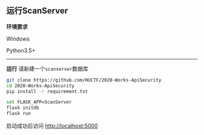 ## 运行ScanServer

**环境要求**

Windows

Python3.5+

------------------
**运行**
请新建一个``scanserver``数据库

```bash
git clone https://github.com/HUCTF/2020-Works-ApiSecurity
cd 2020-Works-ApiSecurity
pip install -r requirement.txt

set FLASK_APP=ScanServer
flask initdb
flask run
```
启动成功后访问 <http://localhost:5000>
